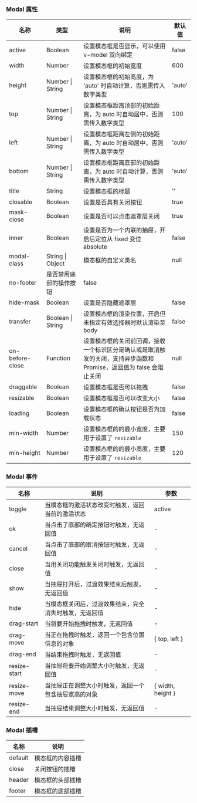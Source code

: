 ### Modal 属性

| 名称         | 类型                   | 说明                                                                                                                | 默认值 |
| ------------ | ---------------------- | ------------------------------------------------------------------------------------------------------------------- | ------ |
| active       | Boolean                | 设置模态框是否显示，可以使用 v-model 双向绑定                                                                       | false  |
| width        | Number                 | 设置模态框的初始宽度                                                                                                | 600    |
| height       | Number \| String       | 设置模态框的初始高度，为 'auto' 时自动计算，否则需传入数字类型                                                      | 'auto' |
| top          | Number \| String       | 设置模态框距离顶部的初始距离，为 auto 时自动居中，否则需传入数字类型                                                | 100    |
| left         | Number \| String       | 设置模态框距离左侧的初始距离，为 auto 时自动居中，否则需传入数字类型                                                | 'auto' |
| bottom       | Number \| String       | 设置模态框距离底部的初始距离，为 auto 时自动计算，否则需传入数字类型                                                | 'auto' |
| title        | String                 | 设置模态框的标题                                                                                                    | ''     |
| closable     | Boolean                | 设置是否具有关闭按钮                                                                                                | true   |
| mask-close   | Boolean                | 设置是否可以点击遮罩层关闭                                                                                          | true   |
| inner        | Boolean                | 设置是否为一个内联的抽屉，开启后定位从 fixed 变位 absolute                                                          | false  |
| modal-class  | String \| Object       | 模态框的自定义类名                                                                                                  | null   |
| no-footer    | 是否禁用底部的操作按钮 | false                                                                                                               |
| hide-mask    | Boolean                | 设置是否隐藏遮罩层                                                                                                  | false  |
| transfer     | Boolean \| String      | 设置模态框的渲染位置，开启但未指定有效选择器时默认渲染至 body                                                       | false  |
| on-before-close | Function               | 设置模态框的关闭前回调，接收一个标识区分是确认或是取消触发的关闭，支持异步函数和 Promise，返回值为 false 会阻止关闭 | null   |
| draggable    | Boolean                | 设置模态框是否可以拖拽                                                                                              | false  |
| resizable    | Boolean                | 设置模态框是否可以改变大小                                                                                          | false  |
| loading      | Boolean                | 设置模态框的确认按钮是否为加载状态                                                                                  | false  |
| min-width    | Number                 | 设置模态框的的最小宽度，主要用于设置了 `resizable`                                                                  | 150    |
| min-height   | Number                 | 设置模态框的的最小高度，主要用于设置了 `resizable`                                                                  | 120    |

### Modal 事件

| 名称            | 说明                                                   | 参数              |
| --------------- | ------------------------------------------------------ | ----------------- |
| toggle       | 当模态框的激活状态改变时触发，返回当前的激活状态       | active            |
| ok           | 当点击了底部的确定按钮时触发，无返回值                 | -                 |
| cancel       | 当点击了底部的取消按钮时触发，无返回值                 | -                 |
| close        | 当用关闭功能触发关闭时触发，无返回值                   | -                 |
| show         | 当抽屉打开后，过渡效果结束后触发，无返回值             | -                 |
| hide         | 当模态框关闭后，过渡效果结束，完全消失时触发，无返回值 | -                 |
| drag-start   | 当将要开始拖拽时触发，无返回值                         | -                 |
| drag-move    | 当正在拖拽时触发，返回一个包含位置信息的对象           | { top, left }     |
| drag-end     | 当结束拖拽时触发，无返回值                             | -                 |
| resize-start | 当抽屉将要开始调整大小时触发，无返回值                 | -                 |
| resize-move  | 当抽屉正在调整大小时触发，返回一个包含抽屉宽高的对象   | { width, height } |
| resize-end   | 当抽屉结束调整大小时触发，无返回值                     | -                 |

### Modal 插槽

| 名称    | 说明             |
| ------- | ---------------- |
| default | 模态框的内容插槽 |
| close   | 关闭按钮的插槽   |
| header  | 模态框的头部插槽 |
| footer  | 模态框的底部插槽 |
